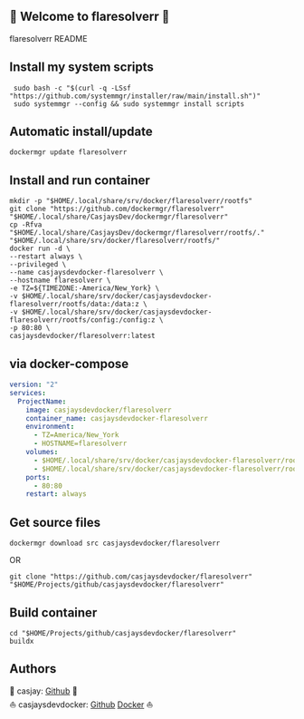 ## 👋 Welcome to flaresolverr 🚀  

flaresolverr README  
  
  
## Install my system scripts  

```shell
 sudo bash -c "$(curl -q -LSsf "https://github.com/systemmgr/installer/raw/main/install.sh")"
 sudo systemmgr --config && sudo systemmgr install scripts  
```
  
## Automatic install/update  
  
```shell
dockermgr update flaresolverr
```
  
## Install and run container
  
```shell
mkdir -p "$HOME/.local/share/srv/docker/flaresolverr/rootfs"
git clone "https://github.com/dockermgr/flaresolverr" "$HOME/.local/share/CasjaysDev/dockermgr/flaresolverr"
cp -Rfva "$HOME/.local/share/CasjaysDev/dockermgr/flaresolverr/rootfs/." "$HOME/.local/share/srv/docker/flaresolverr/rootfs/"
docker run -d \
--restart always \
--privileged \
--name casjaysdevdocker-flaresolverr \
--hostname flaresolverr \
-e TZ=${TIMEZONE:-America/New_York} \
-v $HOME/.local/share/srv/docker/casjaysdevdocker-flaresolverr/rootfs/data:/data:z \
-v $HOME/.local/share/srv/docker/casjaysdevdocker-flaresolverr/rootfs/config:/config:z \
-p 80:80 \
casjaysdevdocker/flaresolverr:latest
```
  
## via docker-compose  
  
```yaml
version: "2"
services:
  ProjectName:
    image: casjaysdevdocker/flaresolverr
    container_name: casjaysdevdocker-flaresolverr
    environment:
      - TZ=America/New_York
      - HOSTNAME=flaresolverr
    volumes:
      - $HOME/.local/share/srv/docker/casjaysdevdocker-flaresolverr/rootfs/data:/data:z
      - $HOME/.local/share/srv/docker/casjaysdevdocker-flaresolverr/rootfs/config:/config:z
    ports:
      - 80:80
    restart: always
```
  
## Get source files  
  
```shell
dockermgr download src casjaysdevdocker/flaresolverr
```
  
OR
  
```shell
git clone "https://github.com/casjaysdevdocker/flaresolverr" "$HOME/Projects/github/casjaysdevdocker/flaresolverr"
```
  
## Build container  
  
```shell
cd "$HOME/Projects/github/casjaysdevdocker/flaresolverr"
buildx 
```
  
## Authors  
  
🤖 casjay: [Github](https://github.com/casjay) 🤖  
⛵ casjaysdevdocker: [Github](https://github.com/casjaysdevdocker) [Docker](https://hub.docker.com/u/casjaysdevdocker) ⛵  
